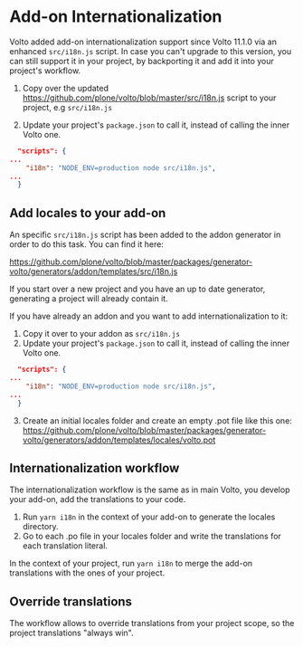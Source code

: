 # Add-on Internationalization

Volto added add-on internationalization support since Volto 11.1.0 via an enhanced `src/i18n.js` script.
In case you can't upgrade to this version, you can still support it in your project, by backporting
it and add it into your project's workflow.

1. Copy over the updated https://github.com/plone/volto/blob/master/src/i18n.js script to your project, e.g `src/i18n.js`

2. Update your project's `package.json` to call it, instead of calling the inner Volto one.

```json
  "scripts": {
...
    "i18n": "NODE_ENV=production node src/i18n.js",
...
  }
```

## Add locales to your add-on

An specific `src/i18n.js` script has been added to the addon generator in order to do this task.
You can find it here:

https://github.com/plone/volto/blob/master/packages/generator-volto/generators/addon/templates/src/i18n.js

If you start over a new project and you have an up to date generator, generating a project will already
contain it.

If you have already an addon and you want to add internationalization to it:

1. Copy it over to your addon as `src/i18n.js`
2. Update your project's `package.json` to call it, instead of calling the inner Volto one.

```json
  "scripts": {
...
    "i18n": "NODE_ENV=production node src/i18n.js",
...
  }
```

3. Create an initial locales folder and create an empty .pot file like this one:
https://github.com/plone/volto/blob/master/packages/generator-volto/generators/addon/templates/locales/volto.pot


## Internationalization workflow

The internationalization workflow is the same as in main Volto, you develop your add-on, add the
translations to your code.

1. Run `yarn i18n` in the context of your add-on to generate the locales directory.
2. Go to each .po file in your locales folder and write the translations for each translation literal.

In the context of your project, run `yarn i18n` to merge the add-on translations with the ones
of your project.

## Override translations

The workflow allows to override translations from your project scope, so the project translations
"always win".
